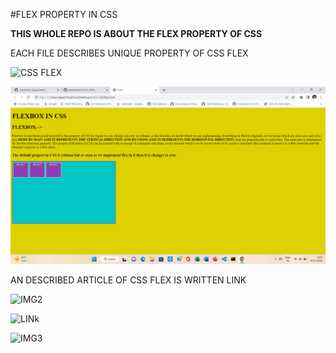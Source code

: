 #FLEX PROPERTY IN CSS

**THIS WHOLE REPO IS ABOUT THE FLEX PROPERTY OF CSS**

EACH FILE DESCRIBES UNIQUE PROPERTY OF CSS FLEX

![CSS FLEX](https://img.shields.io/badge/FLEX%20IN-CSS-red)

![IMG1](flex.png)

AN DESCRIBED ARTICLE OF CSS FLEX IS WRITTEN LINK 

![IMG2](https://img.shields.io/badge/AN%20ARTICLE-ON%20CSS%20FLEX-red)

![LINk](https://kapil2.hashnode.dev/css-flex-box)

![IMG3](https://img.shields.io/badge/BY-KAPIL%20SARKAR-red)
